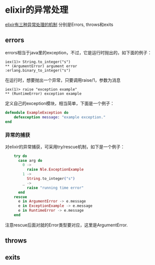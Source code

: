 # elixir的异常处理
[elixir有三种异常处理的机制](http://elixir-lang.org/getting-started/try-catch-and-rescue.html)
分别是Errors, throws和exits

## errors
errors相当于java里的exception，不过，它是运行时抛出的，如下面的例子：
```mix
iex(1)> String.to_integer("s")
** (ArgumentError) argument error
:erlang.binary_to_integer("s")
```
在运行时，想要抛出一个异常，只要调用raise/1，参数为消息
```
iex(1)> raise "exception example"
** (RuntimeError) exception example
```
定义自己的exception模块，相当简单，下面是一个例子：
```elixir
defmodule ExampleException do
    defexception message: "example exception."
end
```

### 异常的捕获
对elixir的异常捕获，可采用try/rescue机制，如下是一个例子：
```elixir
    try do
      case arg do
        0 ->
          raise Nle.ExceptionExample
        1 ->
          String.to_integer("s")
        _ ->
          raise "running time error"
      end
    rescue
      e in ArgumentError -> e.message
      e in ExceptionExample -> e.message
      e in RuntimeError -> e.message
    end
```
注意rescue后面对就的Error类型要对应，这里是ArgumentError.

## throws

## exits
